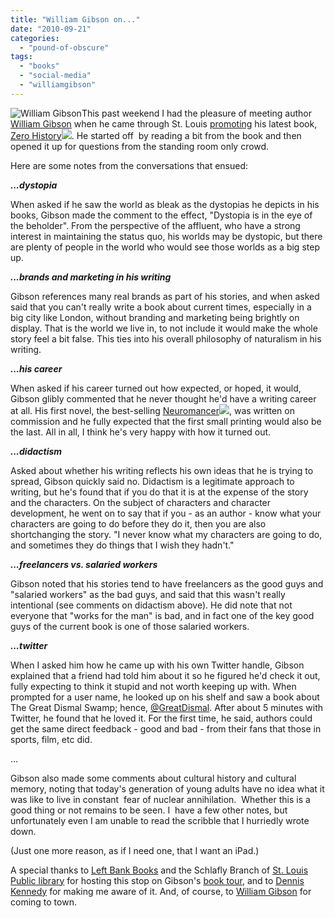 ```yaml
---
title: "William Gibson on..."
date: "2010-09-21"
categories: 
  - "pound-of-obscure"
tags: 
  - "books"
  - "social-media"
  - "williamgibson"
---
```


![](images/Gibson_William_400.jpg "William Gibson")This past weekend I had the pleasure of meeting author [William Gibson](http://www.williamgibsonbooks.com) when he came through St. Louis [promoting](http://williamgibsonbooks.com/source/tour.asp) his latest book, [Zero History](http://www.amazon.com/gp/product/0399156828?ie=UTF8&tag=gbrettmiller-20&linkCode=as2&camp=1789&creative=9325&creativeASIN=0399156828)![](http://www.assoc-amazon.com/e/ir?t=gbrettmiller-20&l=as2&o=1&a=0399156828). He started off  by reading a bit from the book and then opened it up for questions from the standing room only crowd.

Here are some notes from the conversations that ensued:

**_...dystopia_**

When asked if he saw the world as bleak as the dystopias he depicts in his books, Gibson made the comment to the effect, "Dystopia is in the eye of the beholder". From the perspective of the affluent, who have a strong interest in maintaining the status quo, his worlds may be dystopic, but there are plenty of people in the world who would see those worlds as a big step up.

**_...brands and marketing in his writing_**

Gibson references many real brands as part of his stories, and when asked said that you can't really write a book about current times, especially in a big city like London, without branding and marketing being brightly on display. That is the world we live in, to not include it would make the whole story feel a bit false. This ties into his overall philosophy of naturalism in his writing.

**_...his career_**

When asked if his career turned out how expected, or hoped, it would, Gibson glibly commented that he never thought he'd have a writing career at all. His first novel, the best-selling [Neuromancer](http://www.amazon.com/gp/product/0441012035?ie=UTF8&tag=gbrettmiller-20&linkCode=as2&camp=1789&creative=9325&creativeASIN=0441012035)![](http://www.assoc-amazon.com/e/ir?t=gbrettmiller-20&l=as2&o=1&a=0441012035), was written on commission and he fully expected that the first small printing would also be the last. All in all, I think he's very happy with how it turned out.

**_...didactism_**

Asked about whether his writing reflects his own ideas that he is trying to spread, Gibson quickly said no. Didactism is a legitimate approach to writing, but he's found that if you do that it is at the expense of the story and the characters. On the subject of characters and character development, he went on to say that if you - as an author - know what your characters are going to do before they do it, then you are also shortchanging the story. "I never know what my characters are going to do, and sometimes they do things that I wish they hadn't."

**_...freelancers vs. salaried workers_**

Gibson noted that his stories tend to have freelancers as the good guys and "salaried workers" as the bad guys, and said that this wasn't really intentional (see comments on didactism above). He did note that not everyone that "works for the man" is bad, and in fact one of the key good guys of the current book is one of those salaried workers.

**_...twitter_**

When I asked him how he came up with his own Twitter handle, Gibson explained that a friend had told him about it so he figured he'd check it out, fully expecting to think it stupid and not worth keeping up with. When prompted for a user name, he looked up on his shelf and saw a book about The Great Dismal Swamp; hence, [@GreatDismal](http://twitter.com/GreatDismal). After about 5 minutes with Twitter, he found that he loved it. For the first time, he said, authors could get the same direct feedback - good and bad - from their fans that those in sports, film, etc did.

...

Gibson also made some comments about cultural history and cultural memory, noting that today's generation of young adults have no idea what it was like to live in constant  fear of nuclear annihilation.  Whether this is a good thing or not remains to be seen. I  have a few other notes, but unfortunately even I am unable to read the scribble that I hurriedly wrote down.

(Just one more reason, as if I need one, that I want an iPad.)

A special thanks to [Left Bank Books](http://www.left-bank.com/) and the Schlafly Branch of [St. Louis Public library](http://www.slpl.org) for hosting this stop on Gibson's [book tour](http://williamgibsonbooks.com/source/tour.asp), and to [Dennis Kennedy](http://twitter.com/denniskennedy) for making me aware of it. And, of course, to [William Gibson](http://twitter.com/GreatDismal) for coming to town.
